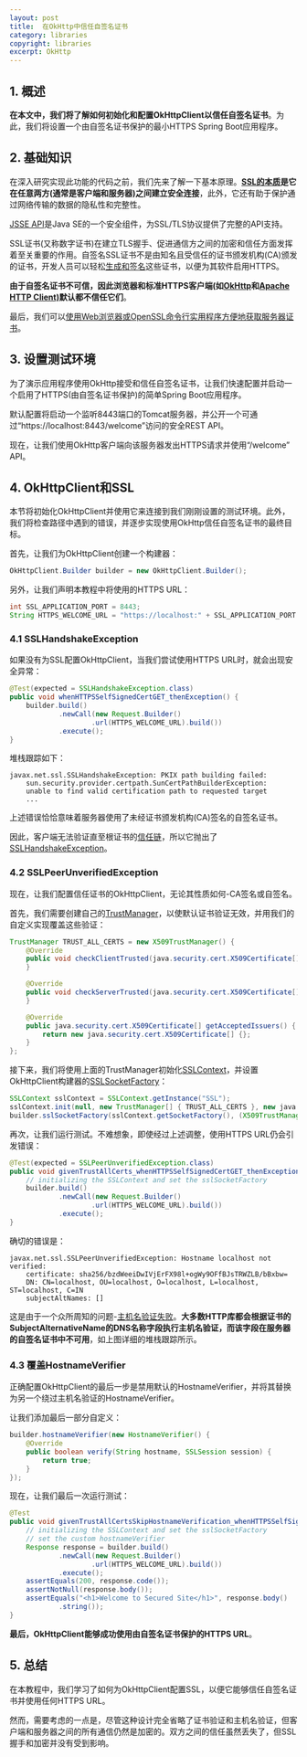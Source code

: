 ```yaml
---
layout: post
title:  在OkHttp中信任自签名证书
category: libraries
copyright: libraries
excerpt: OkHttp
---
```


## 1. 概述

**在本文中，我们将了解如何初始化和配置OkHttpClient以信任自签名证书**。为此，我们将设置一个由自签名证书保护的最小HTTPS Spring Boot应用程序。

## 2. 基础知识

在深入研究实现此功能的代码之前，我们先来了解一下基本原理。**[SSL的本质](https://www.baeldung.com/java-ssl)是它在任意两方(通常是客户端和服务器)之间建立安全连接**，此外，它还有助于保护通过网络传输的数据的隐私性和完整性。

[JSSE API](https://docs.oracle.com/en/java/javase/11/security/java-secure-socket-extension-jsse-reference-guide.html)是Java SE的一个安全组件，为SSL/TLS协议提供了完整的API支持。

SSL证书(又称数字证书)在建立TLS握手、促进通信方之间的加密和信任方面发挥着至关重要的作用。自签名SSL证书不是由知名且受信任的证书颁发机构(CA)颁发的证书，开发人员可以轻松[生成和签名](https://www.baeldung.com/openssl-self-signed-cert)这些证书，以便为其软件启用HTTPS。

**由于自签名证书不可信，因此浏览器和标准HTTPS客户端(如[OkHttp](https://www.baeldung.com/guide-to-okhttp)和[Apache HTTP Client)](https://www.baeldung.com/httpclient-ssl)默认都不信任它们**。

最后，我们可以[使用Web浏览器或OpenSSL命令行实用程序方便地获取服务器证书](https://www.baeldung.com/linux/ssl-certificates)。

## 3. 设置测试环境

为了演示应用程序使用OkHttp接受和信任自签名证书，让我们快速配置并启动一个启用了HTTPS(由自签名证书保护)的简单Spring Boot应用程序。

默认配置将启动一个监听8443端口的Tomcat服务器，并公开一个可通过“https://localhost:8443/welcome”访问的安全REST API。

现在，让我们使用OkHttp客户端向该服务器发出HTTPS请求并使用“/welcome” API。

## 4. OkHttpClient和SSL

本节将初始化OkHttpClient并使用它来连接到我们刚刚设置的测试环境。此外，我们将检查路径中遇到的错误，并逐步实现使用OkHttp信任自签名证书的最终目标。

首先，让我们为OkHttpClient创建一个构建器：

```java
OkHttpClient.Builder builder = new OkHttpClient.Builder();
```

另外，让我们声明本教程中将使用的HTTPS URL：

```java
int SSL_APPLICATION_PORT = 8443;
String HTTPS_WELCOME_URL = "https://localhost:" + SSL_APPLICATION_PORT + "/welcome";
```

### 4.1 SSLHandshakeException

如果没有为SSL配置OkHttpClient，当我们尝试使用HTTPS URL时，就会出现安全异常：

```java
@Test(expected = SSLHandshakeException.class)
public void whenHTTPSSelfSignedCertGET_thenException() {
    builder.build()
            .newCall(new Request.Builder()
                    .url(HTTPS_WELCOME_URL).build())
            .execute();
}
```

堆栈跟踪如下：

```text
javax.net.ssl.SSLHandshakeException: PKIX path building failed: 
    sun.security.provider.certpath.SunCertPathBuilderException:
    unable to find valid certification path to requested target
    ...
```

上述错误恰恰意味着服务器使用了未经证书颁发机构(CA)签名的自签名证书。

因此，客户端无法验证直至根证书的[信任链](https://docs.oracle.com/cd/E19146-01/821-1828/ginal/index.html)，所以它抛出了[SSLHandshakeException](https://www.baeldung.com/java-ssl-handshake-failures)。

### 4.2 SSLPeerUnverifiedException

现在，让我们配置信任证书的OkHttpClient，无论其性质如何-CA签名或自签名。

首先，我们需要创建自己的[TrustManager](https://docs.oracle.com/en/java/javase/21/docs/api/java.base/javax/net/ssl/X509TrustManager.html)，以使默认证书验证无效，并用我们的自定义实现覆盖这些验证：

```java
TrustManager TRUST_ALL_CERTS = new X509TrustManager() {
    @Override
    public void checkClientTrusted(java.security.cert.X509Certificate[] chain, String authType) {
    }

    @Override
    public void checkServerTrusted(java.security.cert.X509Certificate[] chain, String authType) {
    }

    @Override
    public java.security.cert.X509Certificate[] getAcceptedIssuers() {
        return new java.security.cert.X509Certificate[] {};
    }
};
```

接下来，我们将使用上面的TrustManager初始化[SSLContext](https://docs.oracle.com/en/java/javase/21/docs/api/java.base/javax/net/ssl/SSLContext.html)，并设置OkHttpClient构建器的[SSLSocketFactory](https://docs.oracle.com/en/java/javase/21/docs/api/java.base/javax/net/ssl/SSLSocketFactory.html)：

```java
SSLContext sslContext = SSLContext.getInstance("SSL");
sslContext.init(null, new TrustManager[] { TRUST_ALL_CERTS }, new java.security.SecureRandom());
builder.sslSocketFactory(sslContext.getSocketFactory(), (X509TrustManager) TRUST_ALL_CERTS);
```

再次，让我们运行测试。不难想象，即使经过上述调整，使用HTTPS URL仍会引发错误：

```java
@Test(expected = SSLPeerUnverifiedException.class)
public void givenTrustAllCerts_whenHTTPSSelfSignedCertGET_thenException() {
    // initializing the SSLContext and set the sslSocketFactory
    builder.build()
            .newCall(new Request.Builder()
                    .url(HTTPS_WELCOME_URL).build())
            .execute();
}
```

确切的错误是：

```text
javax.net.ssl.SSLPeerUnverifiedException: Hostname localhost not verified:
    certificate: sha256/bzdWeeiDwIVjErFX98l+ogWy9OFfBJsTRWZLB/bBxbw=
    DN: CN=localhost, OU=localhost, O=localhost, L=localhost, ST=localhost, C=IN
    subjectAltNames: []
```

这是由于一个众所周知的问题-[主机名验证失败](https://tersesystems.com/blog/2014/03/23/fixing-hostname-verification/)。**大多数HTTP库都会根据证书的SubjectAlternativeName的DNS名称字段执行主机名验证，而该字段在服务器的自签名证书中不可用**，如上图详细的堆栈跟踪所示。

### 4.3 覆盖HostnameVerifier

正确配置OkHttpClient的最后一步是禁用默认的HostnameVerifier，并将其替换为另一个绕过主机名验证的HostnameVerifier。

让我们添加最后一部分自定义：

```java
builder.hostnameVerifier(new HostnameVerifier() {
    @Override
    public boolean verify(String hostname, SSLSession session) {
        return true;
    }
});
```

现在，让我们最后一次运行测试：

```java
@Test
public void givenTrustAllCertsSkipHostnameVerification_whenHTTPSSelfSignedCertGET_then200OK() {
    // initializing the SSLContext and set the sslSocketFactory
    // set the custom hostnameVerifier
    Response response = builder.build()
            .newCall(new Request.Builder()
                    .url(HTTPS_WELCOME_URL).build())
            .execute();
    assertEquals(200, response.code());
    assertNotNull(response.body());
    assertEquals("<h1>Welcome to Secured Site</h1>", response.body()
            .string());
}
```

**最后，OkHttpClient能够成功使用由自签名证书保护的HTTPS URL**。

## 5. 总结

在本教程中，我们学习了如何为OkHttpClient配置SSL，以便它能够信任自签名证书并使用任何HTTPS URL。

然而，需要考虑的一点是，尽管这种设计完全省略了证书验证和主机名验证，但客户端和服务器之间的所有通信仍然是加密的。双方之间的信任虽然丢失了，但SSL握手和加密并没有受到影响。